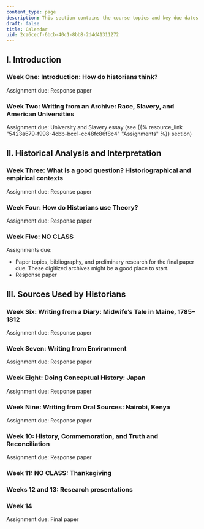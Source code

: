 ```yaml
---
content_type: page
description: This section contains the course topics and key due dates.
draft: false
title: Calendar
uid: 2ca6cecf-6bcb-40c1-8bb8-2d4d41311272
---
```

## I. Introduction

### Week One: Introduction: How do historians think?

Assignment due: Response paper

### Week Two: Writing from an Archive: Race, Slavery, and American Universities

Assignment due: University and Slavery essay (see {{% resource_link "5423a679-f998-4cbb-bcc1-cc48fc86f8c4" "Assignments" %}} section)

## II. Historical Analysis and Interpretation

### Week Three: What is a good question? Historiographical and empirical contexts

Assignment due: Response paper

### Week Four: How do Historians use Theory?

Assignment due: Response paper

### Week Five: NO CLASS

Assignments due: 

- Paper topics, bibliography, and preliminary research for the final paper due. These digitized archives might be a good place to start.
- Response paper

## III. Sources Used by Historians

### Week Six: Writing from a Diary: Midwife’s Tale in Maine, 1785–1812

Assignment due: Response paper

### Week Seven: Writing from Environment

Assignment due: Response paper

### Week Eight: Doing Conceptual History: Japan

Assignment due: Response paper

### Week Nine: Writing from Oral Sources: Nairobi, Kenya

Assignment due: Response paper

### Week 10: History, Commemoration, and Truth and Reconciliation

Assignment due: Response paper

### Week 11: NO CLASS: Thanksgiving

### Weeks 12 and 13: Research presentations

### Week 14

Assignment due: Final paper